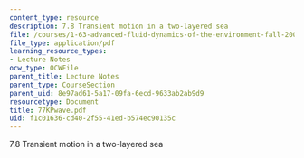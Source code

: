 ```yaml
---
content_type: resource
description: 7.8 Transient motion in a two-layered sea
file: /courses/1-63-advanced-fluid-dynamics-of-the-environment-fall-2002/f1c01636cd402f5541edb574ec90135c_77KPwave.pdf
file_type: application/pdf
learning_resource_types:
- Lecture Notes
ocw_type: OCWFile
parent_title: Lecture Notes
parent_type: CourseSection
parent_uid: 8e97ad61-5a17-09fa-6ecd-9633ab2ab9d9
resourcetype: Document
title: 77KPwave.pdf
uid: f1c01636-cd40-2f55-41ed-b574ec90135c
---
```

7.8 Transient motion in a two-layered sea

